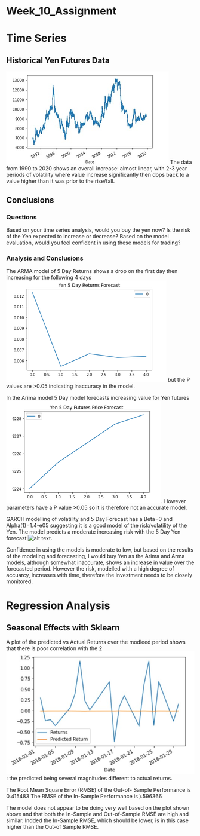 # Week_10_Assignment

# Time Series
## Historical Yen Futures Data

![alt text](Yen_Future_Data.jpg)
The data from 1990 to 2020 shows an overall increase: almost linear, with 2-3 year periods of volatility where value increase significantly then dops back to a value higher than it was prior to the rise/fall.

## Conclusions
### Questions
Based on your time series analysis, would you buy the yen now?
Is the risk of the Yen expected to increase or decrease?
Based on the model evaluation, would you feel confident in using these models for trading?

### Analysis and Conclusions
The ARMA model of 5 Day Returns shows a drop on the first day then increasing for the following 4 days ![alt text](5Day_Returns_Forecast.png) but the P values are >0.05 indicating inaccuracy in the model.

In the Arima model 5 Day model forecasts increasing value for Yen futures ![alt text](Arima_5day_Forecast.png).  However parameters have a P value >0.05 so it is therefore not an accurate model.

GARCH modelling of volatility and 5 Day Forecast has a Beta=0 and Alpha(1)=1.4-e05 suggesting it is a good model of the risk/volatility of the Yen. The model predicts a moderate increasing risk with the 5 Day Yen forecast ![alt text](Garch_5Day_Volatilty.png).

Confidence in using the models is moderate to low, but based on the results of the modeling and forecasting, I would buy Yen as the Arima and Arma models, although somewhat inaccurate, shows an increase in value over the forecasted period. However the risk, modelled with a high degree of accuarcy, increases with time, therefore the investment needs to be closely monitored. 


# Regression Analysis
## Seasonal Effects with Sklearn

A plot of the predicted vs Actual Returns over the modleed period shows that there is poor correlation with the 2 ![alt text](Returns_Predicted.jpg): the predicted being several magnitudes different to actual returns.

The Root Mean Square Error (RMSE) of the Out-of- Sample Performance is 0.415483
The RMSE of the In-Sample Performance is ).596366

The model does not appear to be doing very well based on the plot shown above and that both the In-Sample and Out-of-Sample RMSE are high and  similar. Indded the In-Sample RMSE, which should be lower, is in this case higher than the Out-of Sample RMSE.



